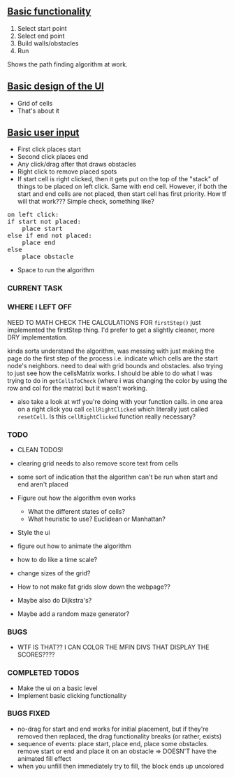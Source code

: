 ## <ins>Basic functionality</ins>

1. Select start point
2. Select end point
3. Build walls/obstacles
4. Run

Shows the path finding algorithm at work.

## <ins>Basic design of the UI</ins>
- Grid of cells
- That's about it

## <ins>Basic user input</ins>
- First click places start
- Second click places end
- Any click/drag after that draws obstacles
- Right click to remove placed spots
- If start cell is right clicked, then it gets put on the top of the "stack" of things to be placed on left click. Same with end cell. However, if both the start and end cells are not placed, then start cell has first priority. How tf will that work??? Simple check, something like?
<pre>
on left click:
if start not placed:
    place start
else if end not placed:
    place end
else
    place obstacle
</pre>
* Space to run the algorithm

### **CURRENT TASK**

### **WHERE I LEFT OFF**
NEED TO MATH CHECK THE CALCULATIONS FOR `firstStep()`
just implemented the firstStep thing.
I'd prefer to get a slightly cleaner, more DRY implementation.

kinda sorta understand the algorithm, was messing with 
just making the page do the first step of the process i.e. indicate which cells are the start node's neighbors. need to deal with grid bounds and obstacles. also trying to just see how the cellsMatrix works. I should be able to do what I was trying to do in `getCellsToCheck` (where i was changing the color by using the row and col for the matrix) but it wasn't working.


- also take a look at wtf you're doing with your function calls. in one area on 
a right click you call `cellRightClicked` which literally just called `resetCell`. Is
this `cellRightClicked` function really necessary?

### **TODO**
- CLEAN TODOS!
- clearing grid needs to also remove score text from cells
- some sort of indication that the algorithm can't be run when start and end aren't placed
- Figure out how the algorithm even works
  - What the different states of cells? 
  - What heuristic to use? Euclidean or Manhattan?


- Style the ui
- figure out how to animate the algorithm
- how to do like a time scale?
- change sizes of the grid?
- How to not make fat grids slow down the webpage??
- Maybe also do Dijkstra's?
- Maybe add a random maze generator?

### **BUGS**
- WTF IS THAT?? I CAN COLOR THE MFIN DIVS THAT DISPLAY THE SCORES????

### **COMPLETED TODOS**
- Make the ui on a basic level
- Implement basic clicking functionality


### **BUGS FIXED**
- no-drag for start and end works for initial placement, but if they're removed
then replaced, the drag functionality breaks (or rather, exists)
- sequence of events: place start, place end, place some obstacles. remove start or end
and place it on an obstacle => DOESN'T have the animated fill effect
- when you unfill then immediately try to fill, the block ends up uncolored


